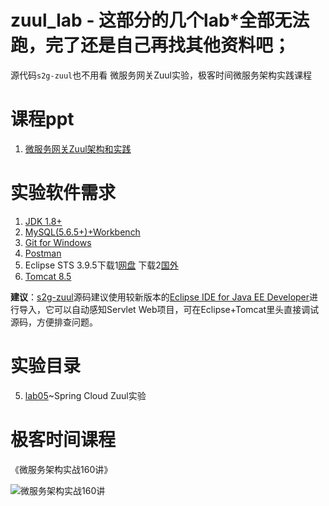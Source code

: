 # zuul_lab  - 这部分的几个lab*全部无法跑，完了还是自己再找其他资料吧；

源代码`s2g-zuul`也不用看
微服务网关Zuul实验，极客时间微服务架构实践课程


# 课程ppt
1. [微服务网关Zuul架构和实践](ppt/微服务网关Zuul架构和实践.pdf)

# 实验软件需求
1. [JDK 1.8+](http://www.oracle.com/technetwork/java/javase/downloads/jdk8-downloads-2133151.html)
2. [MySQL(5.6.5+)+Workbench](https://dev.mysql.com/downloads/)
3. [Git for Windows](https://gitforwindows.org/)
4. [Postman](https://www.getpostman.com/)
5. Eclipse STS 3.9.5下载1[网盘](https://pan.baidu.com/s/1xqy4G_r9N24WODBBuGlIog) 下载2[国外](https://spring.io/tools)
6. [Tomcat 8.5](https://tomcat.apache.org/)

**建议**：[s2g-zuul](https://github.com/spring2go/s2g-zuul)源码建议使用较新版本的[Eclipse IDE for Java EE Developer](https://www.eclipse.org/downloads/packages/release/2019-03/r/eclipse-ide-enterprise-java-developers
)进行导入，它可以自动感知Servlet Web项目，可在Eclipse+Tomcat里头直接调试源码，方便排查问题。


# 实验目录

5. [lab05](lab05)~Spring Cloud Zuul实验

# 极客时间课程

《微服务架构实战160讲》

![微服务架构实战160讲](https://github.com/spring2go/oauth2lab/blob/master/image/course_ad.jpg)
